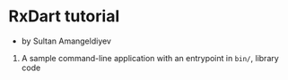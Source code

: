 # RxDart tutorial

- by Sultan Amangeldiyev

1. A sample command-line application with an entrypoint in `bin/`, library code
